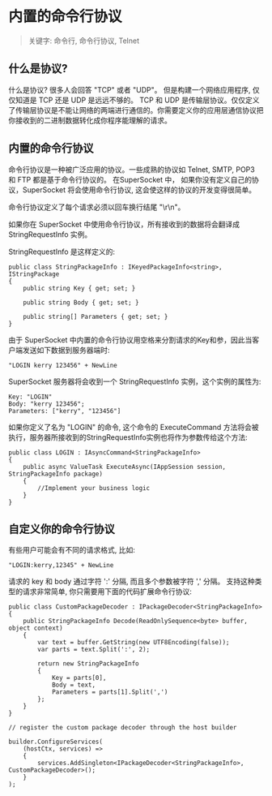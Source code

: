 # 内置的命令行协议

> 关键字: 命令行, 命令行协议, Telnet

## 什么是协议?

什么是协议? 很多人会回答 "TCP" 或者 "UDP"。 但是构建一个网络应用程序, 仅仅知道是 TCP 还是 UDP 是远远不够的。 TCP 和 UDP 是传输层协议。仅仅定义了传输层协议是不能让网络的两端进行通信的。你需要定义你的应用层通信协议把你接收到的二进制数据转化成你程序能理解的请求。

## 内置的命令行协议

命令行协议是一种被广泛应用的协议。一些成熟的协议如 Telnet, SMTP, POP3 和 FTP 都是基于命令行协议的。 在SuperSocket 中， 如果你没有定义自己的协议，SuperSocket 将会使用命令行协议, 这会使这样的协议的开发变得很简单。

命令行协议定义了每个请求必须以回车换行结尾 "\r\n"。

如果你在 SuperSocket 中使用命令行协议，所有接收到的数据将会翻译成 StringRequestInfo 实例。

StringRequestInfo 是这样定义的:

    public class StringPackageInfo : IKeyedPackageInfo<string>, IStringPackage
    {
        public string Key { get; set; }

        public string Body { get; set; }

        public string[] Parameters { get; set; }
    }

由于 SuperSocket 中内置的命令行协议用空格来分割请求的Key和参，因此当客户端发送如下数据到服务器端时:

    "LOGIN kerry 123456" + NewLine

SuperSocket 服务器将会收到一个 StringRequestInfo 实例，这个实例的属性为:

    Key: "LOGIN"
    Body: "kerry 123456";
    Parameters: ["kerry", "123456"]

如果你定义了名为 "LOGIN" 的命令, 这个命令的 ExecuteCommand 方法将会被执行，服务器所接收到的StringRequestInfo实例也将作为参数传给这个方法:

    public class LOGIN : IAsyncCommand<StringPackageInfo>
    {
        public async ValueTask ExecuteAsync(IAppSession session, StringPackageInfo package)
        {
            //Implement your business logic
        }
    }


## 自定义你的命令行协议

有些用户可能会有不同的请求格式, 比如:

    "LOGIN:kerry,12345" + NewLine

请求的 key 和 body 通过字符 ':' 分隔, 而且多个参数被字符 ',' 分隔。 支持这种类型的请求非常简单, 你只需要用下面的代码扩展命令行协议:

    public class CustomPackageDecoder : IPackageDecoder<StringPackageInfo>
    {
        public StringPackageInfo Decode(ReadOnlySequence<byte> buffer, object context)
        {
            var text = buffer.GetString(new UTF8Encoding(false));
            var parts = text.Split(':', 2);

            return new StringPackageInfo
            {
                Key = parts[0],
                Body = text,
                Parameters = parts[1].Split(',')
            };
        }
    }

    // register the custom package decoder through the host builder

    builder.ConfigureServices(
        (hostCtx, services) =>
        {
            services.AddSingleton<IPackageDecoder<StringPackageInfo>, CustomPackageDecoder>();
        }
    );